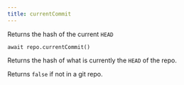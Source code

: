 ```yaml
---
title: currentCommit
---
```


<div class="lead">Returns the hash of the current <code>HEAD</code></div>

`await repo.currentCommit()`

Returns the hash of what is currently the `HEAD` of the repo. 

Returns `false` if not in a git repo.
